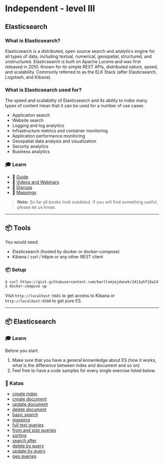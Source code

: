 # Independent - level III

## Elasticsearch

### What is Elasticsearch?

Elasticsearch is a distributed, open source search and analytics engine for all types of data, including textual, numerical, geospatial, structured, and unstructured. Elasticsearch is built on Apache Lucene and was first released in 2010. Known for its simple REST APIs, distributed nature, speed, and scalability. Commonly referred to as the ELK Stack (after Elasticsearch, Logstash, and Kibana).

### What is Elasticsearch used for?

The speed and scalability of Elasticsearch and its ability to index many types of content mean that it can be used for a number of use cases:

* Application search
* Website search
* Logging and log analytics
* Infrastructure metrics and container monitoring
* Application performance monitoring
* Geospatial data analysis and visualization
* Security analytics
* Business analytics

### 🎓 Learn
  - 📗 [Guide](https://www.elastic.co/guide/index.html)
  - 📙 [Videos and Webinars](https://www.elastic.co/videos)
  - 📙 [Discuss](https://discuss.elastic.co/)
  - 📗 [Mappings](https://www.youtube.com/watch?v=IGQCiAlYiuY)

> **Note:**
> So far all books look *outdated*. If you will find something useful, please let us know.

----

## 📦 Tools

You would need:

- Elasticsearch (hosted by docker or docker-compose)
- Kibana / curl / httpie or any other REST client

### 📦 Setup

```bash
$ curl https://gist.githubusercontent.com/bartlomiejdanek/2413a5f19a1471f78856772cdb5b8130/raw/2967ba039e098fdab78f98ca278158c5be84f462/docker-compose.yml
$ docker-compose up
```

Visit `http://localhost:5601` to get access to Kibana or `http://localhost:9200` to get pure ES.

----

## 📦 Elasticsearch

### 🎓 Learn

Before you start:

1. Make sure that you have a general knownledge about ES (how it works, what is the difference between index and document and so on)
2. Feel free to have a code samples for every single exercise listed below.

### 📝 Katas

- [create index](https://www.elastic.co/guide/en/elasticsearch/reference/7.5/indices-create-index.html)
- [create document](https://www.elastic.co/guide/en/elasticsearch/reference/7.5/docs-index_.html)
- [update document](https://www.elastic.co/guide/en/elasticsearch/reference/7.5/docs-update.html)
- [delete document](https://www.elastic.co/guide/en/elasticsearch/reference/7.5/docs-delete.html)
- [basic search](https://www.elastic.co/guide/en/elasticsearch/reference/7.5/search-search.html)
- [mapping](https://www.elastic.co/guide/en/elasticsearch/reference/7.5/mapping.html)
- [full text queries](https://www.elastic.co/guide/en/elasticsearch/reference/7.5/full-text-queries.html)
- [from and size queries](https://www.elastic.co/guide/en/elasticsearch/reference/7.5/search-request-body.html#request-body-search-from-size)
- [sorting](https://www.elastic.co/guide/en/elasticsearch/reference/7.5/search-request-body.html#request-body-search-sort)
- [search after](https://www.elastic.co/guide/en/elasticsearch/reference/7.5/search-request-body.html#request-body-search-search-after)
- [delete by query](https://www.elastic.co/guide/en/elasticsearch/reference/7.5/docs-delete-by-query.html)
- [update by query](https://www.elastic.co/guide/en/elasticsearch/reference/7.5/docs-update-by-query.html)
- [geo queries](https://www.elastic.co/guide/en/elasticsearch/reference/7.5/geo-queries.html)
